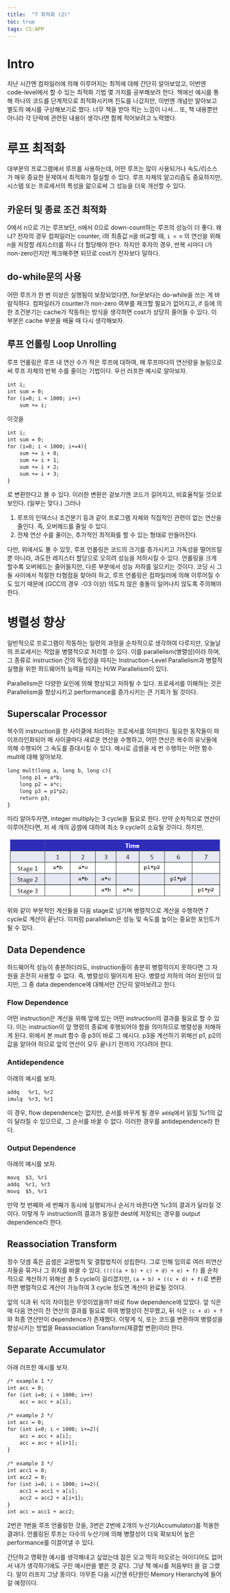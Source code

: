 ```yaml
---
title:  "7 최적화 (2)"
toc: true
tags: CS:APP
---
```


# Intro
지난 시간엔 컴파일러에 의해 이루어지는 최적에 대해 간단히 알아보았고, 이번엔 code-level에서 할 수 있는 최적화 기법 몇 가지를 공부해보려 한다. 책에선 예시를 통해 하나의 코드를 단계적으로 최적화시키며 진도를 나갔지만, 이번엔 개념만 알아보고 별도의 예시를 구상해보기로 했다. 너무 책을 받아 적는 느낌이 나서... 또, 책 내용뿐만 아니라 각 단락에 관련된 내용이 생각나면 함께 적어보려고 노력했다.


# 루프 최적화
대부분의 프로그램에서 루프를 사용하는데, 어떤 루프는 많이 사용되거나 속도/리소스가 매우 중요한 문제여서 최적화가 절실할 수 있다. 루프 자체의 알고리즘도 중요하지만, 시스템 또는 프로세서의 특성을 앎으로써 그 성능을 더욱 개선할 수 있다.

## 카운터 및 종료 조건 최적화
0에서 n으로 가는 루프보단, n에서 0으로 down-count하는 루프의 성능이 더 좋다. 왜냐? 전자의 경우 컴파일러는 counter, i와 최종값 n을 비교할 때, `i < n` 의 연산을 위해 n을 저장할 레지스터를 하나 더 할당해야 한다. 하지만 후자의 경우, 반복 시마다 i가 non-zero인지만 체크해주면 되므로 cost가 전자보다 덜하다. 

## do-while문의 사용
어떤 루프가 한 번 이상은 실행됨이 보장되었다면, for문보다는 do-while을 쓰는 게 바람직하다. 컴파일러가 counter가 non-zero 여부를 체크할 필요가 없어지고, if 등에 의한 조건분기는 cache가 작동하는 방식을 생각하면 cost가 상당히 줄어들 수 있다. 이 부분은 cache 부분을 배울 때 다시 생각해보자.

## 루프 언롤링 Loop Unrolling
루프 언롤링은 루프 내 연산 수가 적은 루프에 대하여, 매 루프마다의 연산량을 늘림으로써 루프 자체의 반복 수를 줄이는 기법이다. 우선 러프한 예시로 알아보자.

    int i;
    int sum = 0;
    for (i=0; i < 1000; i++)
        sum += i;

이것을

    int i;
    int sum = 0;
    for (i=0; i < 1000; i+=4){
        sum += i + 0;
        sum += i + 1;
        sum += i + 2;
        sum += i + 3;
    }
        
로 변환한다고 볼 수 있다. 이러한 변환은 겉보기엔 코드가 길어지고, 비효율적일 것으로 보인다. (일부는 맞다.) 그러나

1. 루프의 인덱스나 조건분기 등과 같이 프로그램 자체와 직접적인 관련이 없는 연산을 줄인다. 즉, 오버헤드를 줄일 수 있다.
2. 전체 연산 수를 줄이는, 추가적인 최적화를 할 수 있는 형태로 만들어진다.

다만, 위에서도 볼 수 있듯, 루프 언롤링은 코드의 크기를 증가시키고 가독성을 떨어뜨릴뿐 아니라, 과도한 레지스터 할당으로 오히려 성능을 저하시킬 수 있다. 언롤링을 크게 할수록 오버헤드는 줄어들지만, 다른 부분에서 성능 저하를 일으키는 것이다. 코딩 시 그 둘 사이에서 적절한 타협점을 찾아야 하고, 루프 언롤링은 컴파일러에 의해 이루어질 수도 있기 때문에 (GCC의 경우 -O3 이상) 의도치 않은 충돌이 일어나지 않도록 주의해야 한다.


# 병렬성 향상
일반적으로 프로그램이 작동하는 일련의 과정을 순차적으로 생각하여 다루지만, 오늘날의 프로세서는 작업을 병렬적으로 처리할 수 있다. 이를 parallelism(병렬성)이라 하며, 그 종류로 instruction 간의 독립성을 따지는 Instruction-Level Parallelism과 병렬적 실행을 위한 하드웨어적 능력을 따지는 H/W Parallelism이 있다.

Parallelism은 다양한 요인에 의해 향상되고 저하될 수 있다. 프로세서를 이해하는 것은 Parallelism을 향상시키고 performance를 증가시키는 큰 기회가 될 것이다.

## Superscalar Processor
복수의 instruction을 한 사이클에 처리하는 프로세서를 의미한다. 필요한 동작들이 파이프라인화되어 매 사이클마다 새로운 연산을 수행하고, 어떤 연산은 복수의 유닛들에 의해 수행되어 그 속도를 증대시킬 수 있다. 예시로 곱셈을 세 번 수행하는 어떤 함수 mult에 대해 알아보자.

    long mult(long a, long b, long c){
        long p1 = a*b;
        long p2 = a*c;
        long p3 = p1*p2;
        return p3;
    }

미리 알아두자면, integer multiply는 3 cycle을 필요로 한다. 만약 순차적으로 연산이 이루어진다면, 저 세 개의 곱셈에 대하여 최소 9 cycle이 소요될 것이다. 하지만,

![](/imgs/csapp/17.png)

위와 같이 부분적인 계산들을 다음 stage로 넘기며 병렬적으로 계산을 수행하면 7 cycle로 계산이 끝난다. 이처럼 parallelism은 성능 및 속도를 높이는 중요한 포인트가 될 수 있다.

## Data Dependence
하드웨어적 성능이 충분하더라도, instruction들이 충분히 병렬적이지 못하다면 그 자원을 온전히 사용할 수 없다. 즉, 병렬성이 떨어지게 된다. 병렬성 저하의 여러 원인이 있지만, 그 중 data dependence에 대해서만 간단히 알아보려고 한다.

### Flow Dependence
어떤 instruction은 계산을 위해 앞에 있는 어떤 instruction의 결과를 필요로 할 수 있다. 이는 instruction이 앞 명령의 종료에 후행되어야 함을 의미하므로 병렬성을 저해하게 된다. 위에서 본 mult 함수 중 p3이 바로 그 예시다. p3을 계산하기 위해선 p1, p2의 값을 알아야 하므로 앞의 연산이 모두 끝나기 전까지 기다려야 한다.

### Antidependence
아래의 예시를 보자.

    addq   %r1, %r2
    imulq  %r3, %r1
    
이 경우, flow dependence는 없지만, 순서를 바꾸게 될 경우 `addq`에서 읽힐 %r1의 값이 달라질 수 있으므로, 그 순서를 바꿀 수 없다. 이러한 경우를 antidependence라 한다.

### Output Dependence
아래의 예시를 보자.

    movq  $3, %r1
    addq  %r1, %r3
    movq  $5, %r1
    
만약 첫 번째와 세 번째가 동시에 실행되거나 순서가 바뀐다면 %r3의 결과가 달라질 것이다. 이렇게 두 instruction의 결과가 동일한 dest에 저장되는 경우를 output dependence라 한다.

## Reassociation Transform
정수 덧셈 혹은 곱셈은 교환법칙 및 결합법칙이 성립한다. 그로 인해 임의로 여러 피연산자들을 묶거나 그 위치를 바꿀 수 있다. `(((((a + b) + c) + d) + e) + f)` 를 순차적으로 계산하기 위해선 총 5 cycle이 걸리겠지만, `(a + b) + ((c + d) + f)`로 변환하면 병렬적으로 계산이 가능하여 3 cycle 정도면 계산이 완료될 것이다.

앞의 식과 뒤 식의 차이점은 무엇이었을까? 바로 flow dependence에 있었다. 앞 식은 매 다음 연산이 전 연산의 결과를 필요로 하여 병렬성이 전무했고, 뒤 식은 `(c + d) + f`와 최종 연산만이 dependence가 존재했다. 이렇게 식, 또는 코드를 변환하여 병렬성을 향상시키는 방법을 Reassociation Transform(재결합 변환)이라 한다.

## Separate Accumulator
아래 러프한 예시를 보자.
    
    /* example 1 */
    int acc = 0;
    for (int i=0; i < 1000; i++)
        acc = acc + a[i];
    
    /* example 2 */
    int acc = 0;
    for (int i=0; i < 1000; i+=2){
        acc = acc + a[i];
        acc = acc + a[i+1];
    }
        
    /* example 3 */
    int acc1 = 0;
    int acc2 = 0;
    for (int i=0; i < 1000; i+=2){
        acc1 = acc1 + a[i];
        acc2 = acc2 + a[i+1];
    }
    int acc = acc1 + acc2;
    
2번은 1번을 루프 언롤링한 것을, 3번은 2번에 2개의 누산기(Accumulator)를 적용한 결과다. 언롤링된 루프는 다수의 누산기에 의해 병렬성이 더욱 확보되어 높은 performance를 이끌어낼 수 있다.  
                

간단하고 명확한 예시를 생각해내고 싶었는데 잠은 오고 딱히 떠오르는 아이디어도 없어서 내가 생각하기에도 구린 예시만을 뱉은 것 같다. 그냥 책 예시를 처음부터 쓸 걸 그랬다. 말이 러프지 그냥 똥이다. 아무튼 다음 시간엔 6단원인 Memory Hierarchy에 들어갈 예정이다.

